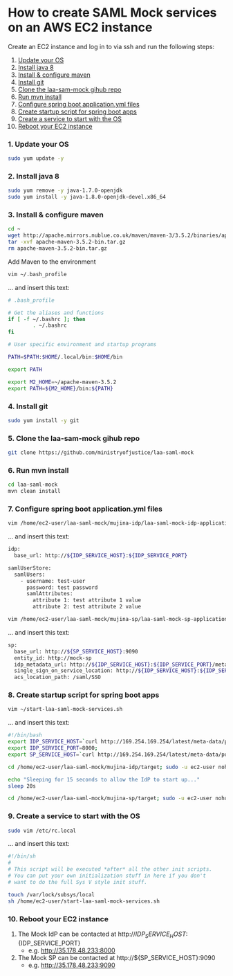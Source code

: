 # How to create SAML Mock services on an AWS EC2 instance
Create an EC2 instance and log in to via ssh and run the following steps:

1.  [Update your OS](#1-update-your-os)
2.  [Install java 8](#2-install-java-8)
3.  [Install & configure maven](#3-install--configure-maven)
4.  [Install git](#4-install-git)
5.  [Clone the laa-sam-mock gihub repo](#5-clone-the-laa-sam-mock-gihub-repo)
6.  [Run mvn install](#6-run-mvn-install)
7.  [Configure spring boot application.yml files](#7-configure-spring-boot-applicationyml-files)
8.  [Create startup script for spring boot apps](#8-create-startup-script-for-spring-boot-apps)
9.  [Create a service to start with the OS](#9-create-a-service-to-start-with-the-os)
10. [Reboot your EC2 instance](#10-reboot-your-ec2-instance)

### 1. Update your OS
```bash
sudo yum update -y
```

### 2. Install java 8
```bash
sudo yum remove -y java-1.7.0-openjdk
sudo yum install -y java-1.8.0-openjdk-devel.x86_64
```

### 3. Install & configure maven
```bash
cd ~
wget http://apache.mirrors.nublue.co.uk/maven/maven-3/3.5.2/binaries/apache-maven-3.5.2-bin.tar.gz
tar -xvf apache-maven-3.5.2-bin.tar.gz
rm apache-maven-3.5.2-bin.tar.gz
```

Add Maven to the environment
```bash
vim ~/.bash_profile
```

... and insert this text:
```bash
# .bash_profile

# Get the aliases and functions
if [ -f ~/.bashrc ]; then
        . ~/.bashrc
fi

# User specific environment and startup programs

PATH=$PATH:$HOME/.local/bin:$HOME/bin

export PATH

export M2_HOME=~/apache-maven-3.5.2
export PATH=${M2_HOME}/bin:${PATH}
```

### 4. Install git
```bash
sudo yum install -y git
```

### 5. Clone the laa-sam-mock gihub repo
```bash
git clone https://github.com/ministryofjustice/laa-saml-mock
```

### 6. Run mvn install
```bash
cd laa-saml-mock
mvn clean install
```

### 7. Configure spring boot application.yml files
```bash
vim /home/ec2-user/laa-saml-mock/mujina-idp/laa-saml-mock-idp-application.yml
```

... and insert this text:
```bash
idp:
  base_url: http://${IDP_SERVICE_HOST}:${IDP_SERVICE_PORT}

samlUserStore:
  samlUsers:
    - username: test-user
      password: test password
      samlAttributes:
        attribute 1: test attribute 1 value
        attribute 2: test attribute 2 value
```

```bash
vim /home/ec2-user/laa-saml-mock/mujina-sp/laa-saml-mock-sp-application.yml
```

... and insert this text:
```bash
sp:
  base_url: http://${SP_SERVICE_HOST}:9090
  entity_id: http://mock-sp
  idp_metadata_url: http://${IDP_SERVICE_HOST}:${IDP_SERVICE_PORT}/metadata
  single_sign_on_service_location: http://${IDP_SERVICE_HOST}:${IDP_SERVICE_PORT}/SingleSignOnService
  acs_location_path: /saml/SSO
```

### 8. Create startup script for spring boot apps
```bash
vim ~/start-laa-saml-mock-services.sh
```

... and insert this text:
```bash
#!/bin/bash
export IDP_SERVICE_HOST=`curl http://169.254.169.254/latest/meta-data/public-ipv4`;
export IDP_SERVICE_PORT=8000;
export SP_SERVICE_HOST=`curl http://169.254.169.254/latest/meta-data/public-ipv4`;

cd /home/ec2-user/laa-saml-mock/mujina-idp/target; sudo -u ec2-user nohup java -DIDP_SERVICE_HOST=${IDP_SERVICE_HOST} -DIDP_SERVICE_PORT=${IDP_SERVICE_PORT} -jar laa-saml-mock-idp-1.0.0.jar --spring.config.location=/home/ec2-user/laa-saml-mock/mujina-idp/laa-saml-mock-idp-application.yml &

echo "Sleeping for 15 seconds to allow the IdP to start up..."
sleep 20s

cd /home/ec2-user/laa-saml-mock/mujina-sp/target; sudo -u ec2-user nohup java -DIDP_SERVICE_HOST=${IDP_SERVICE_HOST} -DIDP_SERVICE_PORT=${IDP_SERVICE_PORT} -DSP_SERVICE_HOST=${SP_SERVICE_HOST} -jar laa-saml-mock-sp-1.0.0.jar --spring.config.location=/home/ec2-user/laa-saml-mock/mujina-sp/laa-saml-mock-sp-application.yml &
```

### 9. Create a service to start with the OS
```bash
sudo vim /etc/rc.local
```

... and insert this text:
```bash
#!/bin/sh
#
# This script will be executed *after* all the other init scripts.
# You can put your own initialization stuff in here if you don't
# want to do the full Sys V style init stuff.

touch /var/lock/subsys/local
sh /home/ec2-user/start-laa-saml-mock-services.sh
```

### 10. Reboot your EC2 instance
1. The Mock IdP can be contacted at http://${IDP_SERVICE_HOST}:${IDP_SERVICE_PORT}
   * e.g. http://35.178.48.233:8000
2. The Mock SP can be contacted at http://${SP_SERVICE_HOST}:9090
   * e.g. http://35.178.48.233:9090

